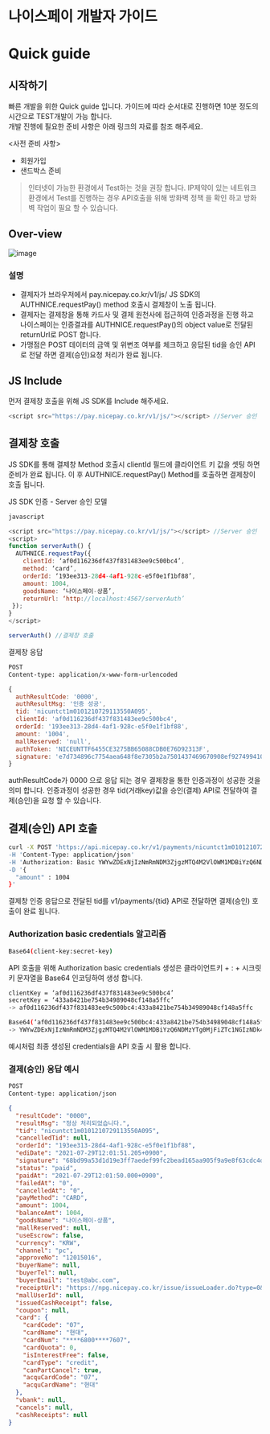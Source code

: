 # 나이스페이 개발자 가이드

# Quick guide

## 시작하기

빠른 개발을 위한 Quick guide 입니다. 가이드에 따라 순서대로 진행하면 10분 정도의 시간으로 TEST개발이 가능 합니다.  
개발 진행에 필요한 준비 사항은 아래 링크의 자료를 참조 해주세요.  

<사전 준비 사항>
- 회원가입
- 샌드박스 준비

> 인터넷이 가능한 환경에서 Test하는 것을 권장 합니다. 
> IP제약이 있는 네트워크 환경에서 Test를 진행하는 경우 API호출을 위해 방화벽 정책 을 확인 하고 방화벽 작업이 필요 할 수 있습니다. 


## Over-view
![image](https://user-images.githubusercontent.com/86043374/128291672-6135c558-0068-4187-bf42-bcbd6f5fe360.png)

### 설명
- 결제자가 브라우저에서 pay.nicepay.co.kr/v1/js/ JS SDK의 AUTHNICE.requestPay() method 호출시 결제창이 노출 됩니다. 
- 결제자는 결제창을 통해 카드사 및 결제 원천사에 접근하여 인증과정을 진행 하고 나이스페이는 인증결과를 AUTHNICE.requestPay()의 object value로 전달된 returnUrl로 POST 합니다. 
- 가맹점은 POST 데이터의 금액 및 위변조 여부를 체크하고 응답된 tid을 승인 API로 전달 하면 결제(승인)요청 처리가 완료 됩니다. 

## JS Include
먼저 결제창 호출을 위해 JS SDK를 Include 해주세요.
```javascript
<script src="https://pay.nicepay.co.kr/v1/js/"></script> //Server 승인
```


## 결제창 호출
JS SDK를 통해 결제창 Method 호출시 clientId 필드에 클라이언트 키 값을 셋팅 하면 준비가 완료 됩니다.
이 후 AUTHNICE.requestPay() Method를 호출하면 결제창이 호출 됩니다. 

JS SDK 인증 - Server 승인 모델
```bash
javascript
```
```javascript
<script src="https://pay.nicepay.co.kr/v1/js/"></script> //Server 승인 
<script>
function serverAuth() {
  AUTHNICE.requestPay({
    clientId: ‘af0d116236df437f831483ee9c500bc4’,
    method: ‘card’,
    orderId: ‘193ee313-28d4-4af1-928c-e5f0e1f1bf88’,
    amount: 1004,
    goodsName: ‘나이스페이-상품’,
    returnUrl: ‘http://localhost:4567/serverAuth’
 });
}
</script>

serverAuth() //결제창 호출

```

결제창 응답
```bash
POST
Content-type: application/x-www-form-urlencoded
```
```javascript
{
  authResultCode: '0000',
  authResultMsg: '인증 성공',
  tid: 'nicuntct1m0101210729113550A095',
  clientId: 'af0d116236df437f831483ee9c500bc4',
  orderId: '193ee313-28d4-4af1-928c-e5f0e1f1bf88',
  amount: '1004',
  mallReserved: 'null',
  authToken: 'NICEUNTTF6455CE3275BB65088CDB0E76D92313F',
  signature: 'e7d734896c7754aea648f8e7305b2a7501437469670908ef92749941040f384d'
}
```
authResultCode가 0000 으로 응답 되는 경우 결제창을 통한  인증과정이 성공한 것을 의미 합니다. 
인증과정이 성공한 경우 tid(거래key)값을 승인(결제) API로 전달하여 결제(승인)을 요청 할 수 있습니다.  


## 결제(승인) API 호출
```bash
curl -X POST 'https://api.nicepay.co.kr/v1/payments/nicuntct1m0101210729113550A095 
-H 'Content-Type: application/json' 
-H 'Authorization: Basic YWYwZDExNjIzNmRmNDM3ZjgzMTQ4M2VlOWM1MDBiYzQ6NDMzYTg0MjFiZTc1NGIzNDk4OTA0OGNmMTQ4YTVmZmM=' 
-D '{
  "amount" : 1004
}'
```
결제창 인증 응답으로 전달된 tid를 v1/payments/{tid} API로 전달하면 결제(승인) 호출이 완료 됩니다.

### Authorization basic credentials 알고리즘
```bash
Base64(client-key:secret-key)
```
API 호출을 위해 Authorization basic credentials 생성은 클라이언트키 + : + 시크릿키 문자열을 Base64 인코딩하여 생성 합니다. 

```bash
clientKey = ‘af0d116236df437f831483ee9c500bc4’
secretKey = ‘433a8421be754b34989048cf148a5ffc’
-> af0d116236df437f831483ee9c500bc4:433a8421be754b34989048cf148a5ffc

Base64(‘af0d116236df437f831483ee9c500bc4:433a8421be754b34989048cf148a5ffc’)
-> YWYwZDExNjIzNmRmNDM3ZjgzMTQ4M2VlOWM1MDBiYzQ6NDMzYTg0MjFiZTc1NGIzNDk4OTA0OGNmMTQ4YTVmZmM= 
```
예시처럼 최종 생성된 credentials을 API 호출 시 활용 합니다. 

### 결제(승인) 응답 예시
```bash
POST
Content-type: application/json
```
```json
{
  "resultCode": "0000",
  "resultMsg": "정상 처리되었습니다.",
  "tid": "nicuntct1m0101210729113550A095",
  "cancelledTid": null,
  "orderId": "193ee313-28d4-4af1-928c-e5f0e1f1bf88",
  "ediDate": "2021-07-29T12:01:51.205+0900",
  "signature": "68bd99a53d1d19e3ff7aedef99fc2bead165aa905f9a9e8f63cdc4da9702828b",
  "status": "paid",
  "paidAt": "2021-07-29T12:01:50.000+0900",
  "failedAt": "0",
  "cancelledAt": "0",
  "payMethod": "CARD",
  "amount": 1004,
  "balanceAmt": 1004,
  "goodsName": "나이스페이-상품",
  "mallReserved": null,
  "useEscrow": false,
  "currency": "KRW",
  "channel": "pc",
  "approveNo": "12015016",
  "buyerName": null,
  "buyerTel": null,
  "buyerEmail": "test@abc.com",
  "receiptUrl": "https://npg.nicepay.co.kr/issue/issueLoader.do?type=0&innerWin=Y&TID=nicuntct1m0101210729113550A095",
  "mallUserId": null,
  "issuedCashReceipt": false,
  "coupon": null,
  "card": {
    "cardCode": "07",
    "cardName": "현대",
    "cardNum": "****6800****7607",
    "cardQuota": 0,
    "isInterestFree": false,
    "cardType": "credit",
    "canPartCancel": true,
    "acquCardCode": "07",
    "acquCardName": "현대"
  },
  "vbank": null,
  "cancels": null,
  "cashReceipts": null
}
```


